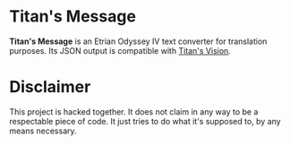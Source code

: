 Titan's Message
===============
__Titan's Message__ is an Etrian Odyssey IV text converter for translation purposes. Its JSON output is compatible with [Titan's Vision](https://github.com/xdanieldzd/TitanVision).

Disclaimer
==========
This project is hacked together. It does not claim in any way to be a respectable piece of code. It just tries to do what it's supposed to, by any means necessary.
